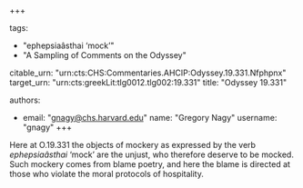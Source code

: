 +++

tags:
- "ephepsiaâsthai ‘mock’"
- "A Sampling of Comments on the Odyssey"

citable_urn: "urn:cts:CHS:Commentaries.AHCIP:Odyssey.19.331.Nfphpnx"
target_urn: "urn:cts:greekLit:tlg0012.tlg002:19.331"
title: "Odyssey 19.331"

authors:
- email: "gnagy@chs.harvard.edu"
  name: "Gregory Nagy"
  username: "gnagy"
+++

<p>Here at O.19.331 the objects of mockery as expressed by the verb <em>ephepsiaâsthai</em> ‘mock’ are the unjust, who therefore deserve to be mocked. Such mockery comes from blame poetry, and here the blame is directed at those who violate the moral protocols of hospitality.  </p>